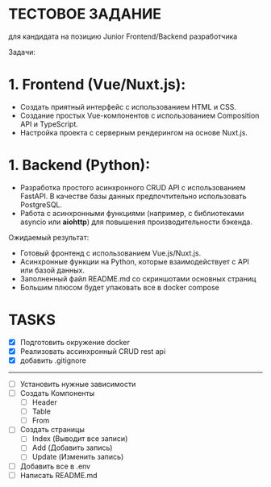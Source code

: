 # ТЕСТОВОЕ ЗАДАНИЕ
для кандидата на позицию Junior Frontend/Backend разработчика

Задачи:

# 1. Frontend (Vue/Nuxt.js):

- Создать приятный интерфейс с использованием HTML и CSS.
- Создание простых Vue-компонентов с использованием Composition API и TypeScript.
- Настройка проекта с серверным рендерингом на основе Nuxt.js.

# 1. Backend (Python):

- Разработка простого асинхронного CRUD API с использованием FastAPI. В качестве базы данных предпочтительно использовать PostgreSQL.
- Работа с асинхронными функциями (например, с библиотеками asyncio или **aiohttp**) для повышения производительности бэкенда.

Ожидаемый результат:

- Готовый фронтенд с использованием Vue.js/Nuxt.js.
- Асинхронные функции на Python, которые взаимодействует с API или базой данных.
- Заполненный файл README.md со скриншотами основных страниц
- Большим плюсом будет упаковать все в docker compose


# TASKS
- [x] Подготовить окружение docker
- [x] Реализовать ассинхронный CRUD rest api
- [x] добавить .gitignore

---

- [ ] Установить нужные зависимости
- [ ] Создать Компоненты
    - [ ] Header
    - [ ] Table
    - [ ] From
- [ ] Создать страницы
    - [ ] Index (Выводит все записи)
    - [ ] Add (Добавить запись)
    - [ ] Update (Изменить запись)

- [ ] Добавить все в .env
- [ ] Написать README.md